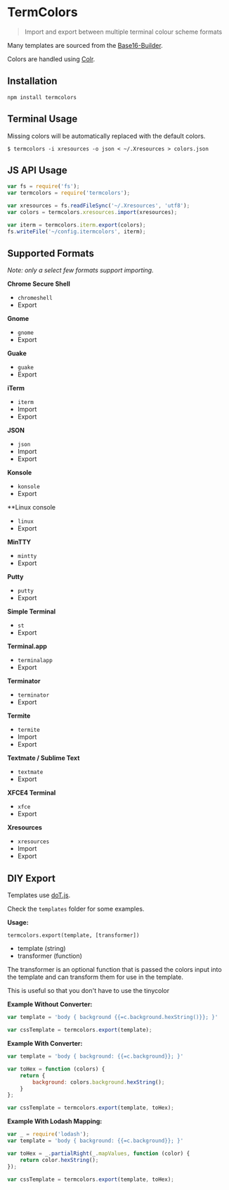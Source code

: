 # TermColors

> Import and export between multiple terminal colour scheme formats

Many templates are sourced from the
[Base16-Builder](https://github.com/chriskempson/base16-builder).

Colors are handled using
[Colr](https://github.com/stayradiated/colr).

## Installation

```
npm install termcolors
```

## Terminal Usage

Missing colors will be automatically replaced with the default colors.

``` shell
$ termcolors -i xresources -o json < ~/.Xresources > colors.json
```

## JS API Usage

```javascript
var fs = require('fs');
var termcolors = require('termcolors');

var xresources = fs.readFileSync('~/.Xresources', 'utf8');
var colors = termcolors.xresources.import(xresources);

var iterm = termcolors.iterm.export(colors);
fs.writeFile('~/config.itermcolors', iterm);
```

## Supported Formats

*Note: only a select few formats support importing.*

**Chrome Secure Shell**

- `chromeshell`
- Export

**Gnome**

- `gnome`
- Export

**Guake**

- `guake`
- Export

**iTerm**

- `iterm`
- Import
- Export

**JSON**

- `json`
- Import
- Export

**Konsole**

- `konsole`
- Export

**Linux console

- `linux`
- Export

**MinTTY**

- `mintty`
- Export

**Putty**

- `putty`
- Export

**Simple Terminal**

- `st`
- Export

**Terminal.app**

- `terminalapp`
- Export

**Terminator**

- `terminator`
- Export

**Termite**

- `termite`
- Import
- Export

**Textmate / Sublime Text**

- `textmate`
- Export

**XFCE4 Terminal**

- `xfce`
- Export

**Xresources**

- `xresources`
- Import
- Export

## DIY Export

Templates use [doT.js](http://olado.github.io/doT/index.html).

Check the `templates` folder for some examples.

**Usage:**

`termcolors.export(template, [transformer])`

- template (string)
- transformer (function)

The transformer is an optional function that is passed the colors input into
the template and can transform them for use in the template.

This is useful so that you don't have to use the tinycolor 

**Example Without Converter:**

```javascript
var template = 'body { background {{=c.background.hexString()}}; }'

var cssTemplate = termcolors.export(template);
```

**Example With Converter:**

```javascript
var template = 'body { background: {{=c.background}}; }'

var toHex = function (colors) {
    return {
        background: colors.background.hexString();
    }
};

var cssTemplate = termcolors.export(template, toHex);
```


**Example With Lodash Mapping:**

```javascript
var _ = require('lodash');
var template = 'body { background: {{=c.background}}; }'

var toHex = _.partialRight(_.mapValues, function (color) {
    return color.hexString();
});

var cssTemplate = termcolors.export(template, toHex);
```

